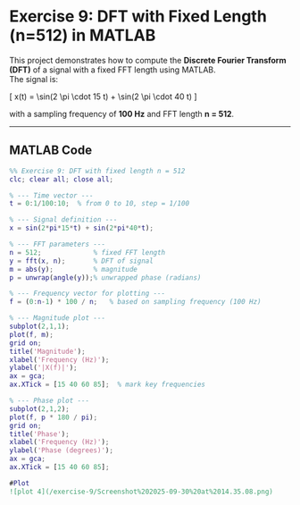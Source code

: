 # Exercise 9: DFT with Fixed Length (n=512) in MATLAB

This project demonstrates how to compute the **Discrete Fourier Transform (DFT)** of a signal with a fixed FFT length using MATLAB.  
The signal is:

\[
x(t) = \sin(2 \pi \cdot 15 t) + \sin(2 \pi \cdot 40 t)
\]

with a sampling frequency of **100 Hz** and FFT length **n = 512**.

---

## MATLAB Code

```matlab
%% Exercise 9: DFT with fixed length n = 512
clc; clear all; close all;

% --- Time vector ---
t = 0:1/100:10;  % from 0 to 10, step = 1/100

% --- Signal definition ---
x = sin(2*pi*15*t) + sin(2*pi*40*t);

% --- FFT parameters ---
n = 512;             % fixed FFT length
y = fft(x, n);       % DFT of signal
m = abs(y);          % magnitude
p = unwrap(angle(y));% unwrapped phase (radians)

% --- Frequency vector for plotting ---
f = (0:n-1) * 100 / n;   % based on sampling frequency (100 Hz)

% --- Magnitude plot ---
subplot(2,1,1);
plot(f, m);
grid on;
title('Magnitude');
xlabel('Frequency (Hz)');
ylabel('|X(f)|');
ax = gca;
ax.XTick = [15 40 60 85];  % mark key frequencies

% --- Phase plot ---
subplot(2,1,2);
plot(f, p * 180 / pi);
grid on;
title('Phase');
xlabel('Frequency (Hz)');
ylabel('Phase (degrees)');
ax = gca;
ax.XTick = [15 40 60 85];

#Plot
![plot 4](/exercise-9/Screenshot%202025-09-30%20at%2014.35.08.png) 